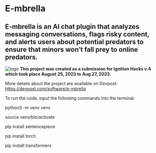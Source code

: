 # E-mbrella
## E-mbrella is an AI chat plugin that analyzes messaging conversations, flags risky content, and alerts users about potential predators to ensure that minors won’t fall prey to online predators.
![logo](https://github.com/Helenessli/OnlinePredatorDetector/blob/master/logo.png)
**This project was created as a submission for Ignition Hacks v.4 which took place August 25, 2023 to Aug 27, 2023.**

More details about the project are available on Devpost: https://devpost.com/software/e-mbrella

To run the code, input the following commands into the terminal:

python3 -m venv venv

source venv/bin/activate

pip install sentencepiece

pip install torch

pip install transformers
